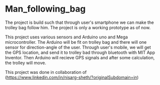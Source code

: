 # Man_following_bag
The project is build such that through user's smartphone we can make the trolley bag follow him. The project is only a working prototype as of now.

This project uses various sensors and Arduino uno and Mega microcontroller. The Arduino will be fit on trolley bag and there will one sensor for direction-angle of the user. Through user's mobile, we will get the GPS location, and send it to trolley bad through bluetooth with MIT App Inventor. Then Arduino will recieve GPS signals and after some calculation, the trolley will move.

This project was done in collaboration of (https://www.linkedin.com/in/nisarg-sheth/?originalSubdomain=in)

